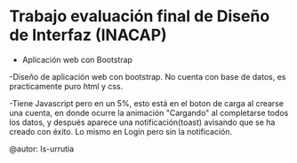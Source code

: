 # Trabajo evaluación final de Diseño de Interfaz (INACAP)

* Aplicación web con Bootstrap

-Diseño de aplicación web con bootstrap. No cuenta con base de datos, es practicamente puro html y css.

-Tiene Javascript pero en un 5%, esto está en el boton de carga al crearse una cuenta, en donde ocurre la animación "Cargando" al completarse todos los datos, y después aparece una notificación(toast) avisando que se ha creado con éxito. Lo mismo en Login pero sin la notificación.

@autor: ls-urrutia

